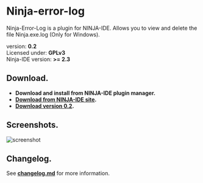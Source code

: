Ninja-error-log
===============
Ninja-Error-Log is a plugin for NINJA-IDE. Allows you to view and delete the file Ninja.exe.log (Only for Windows).

version: **0.2**<br />
Licensed under: **GPLv3**<br />
Ninja-IDE version: **>= 2.3**

Download.
--------------
- **Download and install from NINJA-IDE plugin manager.**
- **[Download from NINJA-IDE site](http://ninja-ide.org/plugins/60/).**
- **[Download version 0.2](https://github.com/LuqueDaniel/Ninja-error-log/releases/tag/0.2).**

Screenshots.
--------------
![screenshot](https://raw.github.com/LuqueDaniel/Ninja-error-log/master/screenshots/ninja_error_log.png)

Changelog.
--------------
See **[changelog.md](https://github.com/LuqueDaniel/Ninja-error-log/blob/master/changelog.md)** for more information.
